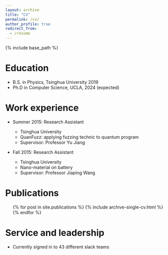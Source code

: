 ```yaml
---
layout: archive
title: "CV"
permalink: /cv/
author_profile: true
redirect_from:
  - /resume
---
```


{% include base_path %}

Education
======
* B.S. in Physics, Tsinghua University 2019
* Ph.D in Computer Science, UCLA, 2024 (expected)

Work experience
======
* Summer 2015: Research Assistant
  * Tsinghua University
  * QuanFuzz: applying fuzzing technic to quantum program
  * Supervisor: Professor Yu Jiang

* Fall 2015: Research Assistant
  * Tsinghua University
  * Nano-material on battery
  * Supervisor: Professor Jiaping Wang
  

Publications
======
  <ul>{% for post in site.publications %}
    {% include archive-single-cv.html %}
  {% endfor %}</ul>
  
Service and leadership
======
* Currently signed in to 43 different slack teams
